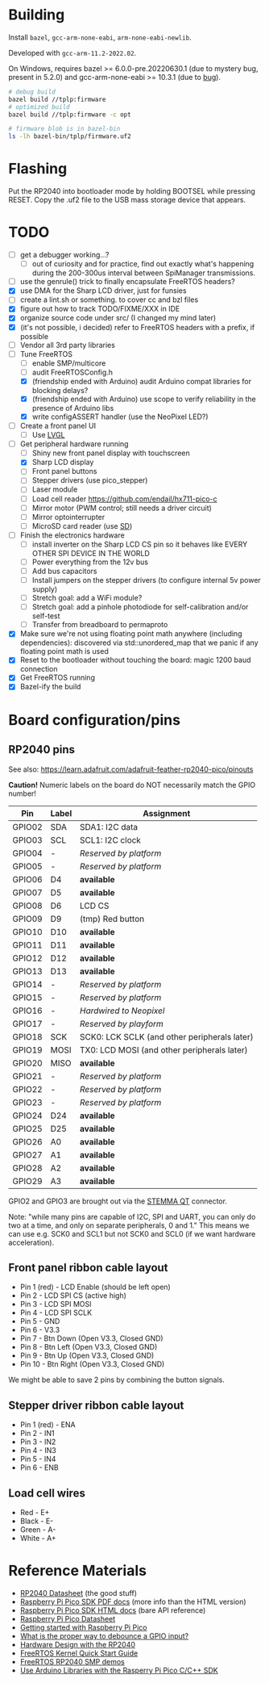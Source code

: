 # Building
Install `bazel`, `gcc-arm-none-eabi`, `arm-none-eabi-newlib`.

Developed with `gcc-arm-11.2-2022.02`.

On Windows, requires bazel >= 6.0.0-pre.20220630.1 (due to mystery bug, present in 5.2.0) and gcc-arm-none-eabi >= 10.3.1 (due to [bug](https://gcc.gnu.org/bugzilla/show_bug.cgi?id=95253)).

```sh
# debug build
bazel build //tplp:firmware
# optimized build
bazel build //tplp:firmware -c opt

# firmware blob is in bazel-bin
ls -lh bazel-bin/tplp/firmware.uf2
```

# Flashing
Put the RP2040 into bootloader mode by holding BOOTSEL while pressing RESET. Copy the .uf2 file to the USB mass storage device that appears.

# TODO
- [ ] get a debugger working...?
  - [ ] out of curiosity and for practice, find out exactly what's happening during the 200-300us interval between SpiManager transmissions.
- [ ] use the genrule() trick to finally encapsulate FreeRTOS headers?
- [x] use DMA for the Sharp LCD driver, just for funsies
- [ ] create a lint.sh or something. to cover cc and bzl files
- [x] figure out how to track TODO/FIXME/XXX in IDE
- [x] organize source code under src/ (I changed my mind later)
- [x] (it's not possible, i decided) refer to FreeRTOS headers with a prefix, if possible
- [ ] Vendor all 3rd party libraries
- [ ] Tune FreeRTOS
  - [ ] enable SMP/multicore
  - [ ] audit FreeRTOSConfig.h
  - [x] (friendship ended with Arduino) audit Arduino compat libraries for blocking delays? 
  - [x] (friendship ended with Arduino) use scope to verify reliability in the presence of Arduino libs
  - [x] write configASSERT handler (use the NeoPixel LED?)
- [ ] Create a front panel UI
  - [ ] Use [LVGL](https://lvgl.io)
- [ ] Get peripheral hardware running
  - [ ] Shiny new front panel display with touchscreen
  - [x] Sharp LCD display
  - [ ] Front panel buttons
  - [ ] Stepper drivers (use pico_stepper)
  - [ ] Laser module
  - [ ] Load cell reader https://github.com/endail/hx711-pico-c
  - [ ] Mirror motor (PWM control; still needs a driver circuit)
  - [ ] Mirror optointerrupter
  - [ ] MicroSD card reader (use [SD](https://github.com/arduino-libraries/SD/tree/a64c2bd907460dd01cef07fff003550cfcae0119))
- [ ] Finish the electronics hardware
  - [ ] install inverter on the Sharp LCD CS pin so it behaves like EVERY OTHER SPI DEVICE IN THE WORLD
  - [ ] Power everything from the 12v bus
  - [ ] Add bus capacitors
  - [ ] Install jumpers on the stepper drivers (to configure internal 5v power supply)
  - [ ] Stretch goal: add a WiFi module?
  - [ ] Stretch goal: add a pinhole photodiode for self-calibration and/or self-test
  - [ ] Transfer from breadboard to permaproto
- [x] Make sure we're not using floating point math anywhere (including dependencies): discovered via std::unordered_map that we panic if any floating point math is used
- [x] Reset to the bootloader without touching the board: magic 1200 baud connection
- [x] Get FreeRTOS running
- [x] Bazel-ify the build

# Board configuration/pins
## RP2040 pins
See also: https://learn.adafruit.com/adafruit-feather-rp2040-pico/pinouts

**Caution!** Numeric labels on the board do NOT necessarily match the GPIO number!

| Pin | Label | Assignment |
| --- | ----- |---------- |
| GPIO02 | SDA | SDA1: I2C data |
| GPIO03 | SCL | SCL1: I2C clock |
| GPIO04 | - | *Reserved by platform* |
| GPIO05 | - | *Reserved by platform* |
| GPIO06 | D4 | **available** |
| GPIO07 | D5 | **available** |
| GPIO08 | D6 | LCD CS |
| GPIO09 | D9 | (tmp) Red button |
| GPIO10 | D10 | **available** |
| GPIO11 | D11 | **available** |
| GPIO12 | D12 | **available** |
| GPIO13 | D13 | **available** |
| GPIO14 | - | *Reserved by platform* |
| GPIO15 | - | *Reserved by platform* |
| GPIO16 | - | *Hardwired to Neopixel* |
| GPIO17 | - | *Reserved by playform* |
| GPIO18 | SCK | SCK0: LCK SCLK (and other peripherals later) |
| GPIO19 | MOSI | TX0: LCD MOSI (and other peripherals later) |
| GPIO20 | MISO | **available** |
| GPIO21 | - | *Reserved by platform* |
| GPIO22 | - | *Reserved by platform* |
| GPIO23 | - | *Reserved by platform* |
| GPIO24 | D24 | **available** |
| GPIO25 | D25 | **available** |
| GPIO26 | A0 | **available** |
| GPIO27 | A1 | **available** |
| GPIO28 | A2 | **available** |
| GPIO29 | A3 | **available** |

GPIO2 and GPIO3 are brought out via the [STEMMA QT](https://learn.adafruit.com/introducing-adafruit-stemma-qt) connector.

Note: "while many pins are capable of I2C, SPI and UART, you can only do two at a
time, and only on separate peripherals, 0 and 1." This means we can use e.g. SCK0 and SCL1
but not SCK0 and SCL0 (if we want hardware acceleration).

## Front panel ribbon cable layout
- Pin 1 (red) - LCD Enable (should be left open)
- Pin 2 - LCD SPI CS (active high)
- Pin 3 - LCD SPI MOSI
- Pin 4 - LCD SPI SCLK
- Pin 5 - GND
- Pin 6 - V3.3
- Pin 7 - Btn Down (Open V3.3, Closed GND)
- Pin 8 - Btn Left (Open V3.3, Closed GND)
- Pin 9 - Btn Up (Open V3.3, Closed GND)
- Pin 10 - Btn Right (Open V3.3, Closed GND)

We might be able to save 2 pins by combining the button signals.

## Stepper driver ribbon cable layout
- Pin 1 (red) - ENA
- Pin 2 - IN1
- Pin 3 - IN2
- Pin 4 - IN3
- Pin 5 - IN4
- Pin 6 - ENB

## Load cell wires
- Red - E+
- Black - E-
- Green - A-
- White - A+

# Reference Materials
- [RP2040 Datasheet](https://datasheets.raspberrypi.com/rp2040/rp2040-datasheet.pdf) (the good stuff)
- [Raspberry Pi Pico SDK PDF docs](https://datasheets.raspberrypi.com/pico/raspberry-pi-pico-c-sdk.pdf) (more info than the HTML version)
- [Raspberry Pi Pico SDK HTML docs](https://raspberrypi.github.io/pico-sdk-doxygen/) (bare API reference)
- [Raspberry Pi Pico Datasheet](https://datasheets.raspberrypi.com/pico/pico-datasheet.pdf)
- [Getting started with Raspberry Pi Pico](https://datasheets.raspberrypi.com/pico/getting-started-with-pico.pdf)
- [What is the proper way to debounce a GPIO input?](https://raspberrypi.stackexchange.com/questions/118349/what-is-the-proper-way-to-debounce-a-gpio-input)
- [Hardware Design with the RP2040](https://www.mouser.com/pdfDocs/hardware-design-with-rp2040.pdf)
- [FreeRTOS Kernel Quick Start Guide](https://www.freertos.org/FreeRTOS-quick-start-guide.html)
- [FreeRTOS RP2040 SMP demos](https://www.freertos.org/smp-demos-for-the-raspberry-pi-pico-board.html)
- [Use Arduino Libraries with the Rasperry Pi Pico C/C++ SDK](https://www.hackster.io/fhdm-dev/use-arduino-libraries-with-the-rasperry-pi-pico-c-c-sdk-eff55c)
